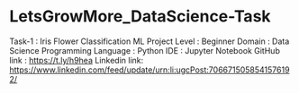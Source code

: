 # LetsGrowMore_DataScience-Task

Task-1 : Iris Flower Classification ML Project
Level : Beginner
Domain : Data Science
Programming Language : Python
IDE : Jupyter Notebook
GitHub link : https://t.ly/h9hea
Linkedin link: https://www.linkedin.com/feed/update/urn:li:ugcPost:7066715058541576192/
